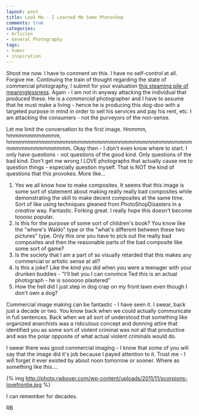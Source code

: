 ```yaml
---
layout: post
title: Look Ma - I Learned Me Some Photoshop
comments: true
categories:
- Articles
- General Photography
tags:
- humor
- inspiration
---
```

Shoot me now. I have to comment on this. I have no self-control at all. Forgive me. Continuing the train of thought regarding the state of commercial photography, I submit for your evaluation <a href="http://www.featureshoot.com/2009/09/john-short-london/">this steaming pile of meaninglessness</a>. Again - I am not in anyway attacking the individual that produced these. He is a <em>commercial</em> photographer and I have to assume that he must make a living - hence he is producing this dog-doo with a targeted purpose in mind in order to sell his services and pay his rent, etc. I am attacking the consumers - not the purveyors of the non-sense.

Let me limit the conversation to the first image. Hmmmm, hmmmmmmmmmmm, hmmmmmmmmmmmmmmmmmmmmmmmmmmmmmmmmmmmmmmmmmmmmmmmmmmmmmm. Okay then - I don't even know where to start. I only have questions - not questions of the good kind. Only questions of the bad kind. Don't get me wrong I LOVE photographs that actually cause me to question things - especially question myself. That is NOT the kind of questions that this provokes. More like...
<ol>
	<li>Yes we all know how to make composites. It seems that this image is some sort of statement about making really really bad composites while demonstrating the skill to make decent composites at the same time. Sort of like using techniques gleaned from PhotoShopDisasters in a <em>creative</em> way. Fantastic. Forking great. I really hope this doesn't become tooooo popular.</li>
	<li>Is this for the purpose of some sort of children's book? You know like the "where's Waldo" type or the "what's different between these two pictures" type. Only this one you have to pick out the really bad composites and then the reasonable parts of the bad composite like some sort of game?</li>
	<li>Is the society that I am a part of so visually retarded that this makes any commercial or artistic sense at all?</li>
	<li>Is this a joke? Like the kind you did when you were a teenager with your drunken buddies - "I'll bet you I can convince Ted this is an actual photograph - he is soooooo plastered"</li>
	<li>How the hell did I just step in dog crap on my front lawn even though I don't own a dog?</li>
</ol>
Commercial image making can be fantastic - I have seen it. I swear, back just a decade or two. You know back when we could actually communicate in full sentences. Back when we all sort of understood that something like organized anarchists was a ridiculous concept and donning attire that identified you as some sort of violent criminal was not all that productive and was the polar opposite of what actual violent criminals would do.

I swear there was good commercial imaging - I know that some of you will say that the image did it's job because I payed attention to it. Trust me - I will forget it ever existed by about noon tomorrow or sooner. Where as something like this....

{% img http://photo.rwboyer.com/wp-content/uploads/2011/11/scorpions-lovefrontje.jpg %}

I can remember for decades.

RB